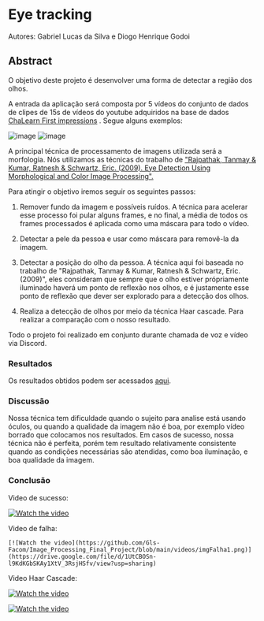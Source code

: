 # Eye tracking
Autores: Gabriel Lucas da Silva e Diogo Henrique Godoi

## Abstract
O objetivo deste projeto é desenvolver uma forma de detectar a região dos olhos. 

A entrada da aplicação será composta por 5 vídeos do conjunto de dados de clipes de 15s de vídeos do youtube adquiridos na base de dados [ChaLearn First impressions](https://chalearnlap.cvc.uab.cat/dataset/20/description/) . Segue alguns exemplos:


![image](https://user-images.githubusercontent.com/29693842/120404422-53f10a00-c314-11eb-852e-04eab7238944.png)
![image](https://user-images.githubusercontent.com/29693842/120404436-5ce1db80-c314-11eb-9e6b-205332b798f9.png)

A principal técnica de processamento de imagens utilizada será a morfologia. Nós utilizamos as técnicas do trabalho de [ "Rajpathak, Tanmay & Kumar, Ratnesh & Schwartz, Eric. (2009). Eye Detection Using Morphological and Color Image Processing".](https://www.researchgate.net/publication/237415739_Eye_Detection_Using_Morphological_and_Color_Image_Processing)


Para atingir o objetivo iremos seguir os seguintes passos:

  1. Remover fundo da imagem e possíveis ruídos. A técnica para acelerar esse processo foi pular alguns frames, e no final, a média de todos os frames processados é aplicada como uma máscara para todo o vídeo.
  
  2. Detectar a pele da pessoa e usar como máscara para removê-la da imagem.
  
  3. Detectar a posição do olho da pessoa. A técnica aqui foi baseada no trabalho de "Rajpathak, Tanmay & Kumar, Ratnesh & Schwartz, Eric. (2009)", eles consideram que sempre que o olho estiver própriamente iluminado haverá um ponto de reflexão nos olhos, e é justamente esse ponto de reflexão que dever ser explorado para a detecção dos olhos. 
  
  4. Realiza a detecção de olhos por meio da técnica Haar cascade. Para realizar a comparação com o nosso resultado.

  Todo o projeto foi realizado em conjunto durante chamada de voz e vídeo via Discord.
  
### Resultados
  Os resultados obtidos podem ser acessados [aqui](https://drive.google.com/drive/folders/12ZARRIYUNgqI2m7p3n1iCw50Ml1KOO57?usp=sharing).
### Discussão
  Nossa técnica tem dificuldade quando o sujeito para analise está usando óculos, ou quando a qualidade da imagem não é boa, por exemplo vídeo borrado que colocamos nos resultados. Em casos de sucesso, nossa técnica não é perfeita, porém tem resultado relativamente consistente quando as condições necessárias são atendidas, como boa iluminação, e boa qualidade da imagem.
### Conclusão
  Video de sucesso:
  
  [![Watch the video](https://github.com/Gls-Facom/Image_Processing_Final_Project/blob/main/videos/imgSucesso1.png)](https://drive.google.com/file/d/1FYnXcqsiNtxLn2VF7rBq8q-aVv-39xc5/view?usp=sharing)
  
  Video de falha:
  
    [![Watch the video](https://github.com/Gls-Facom/Image_Processing_Final_Project/blob/main/videos/imgFalha1.png)](https://drive.google.com/file/d/1UtCBOSn-l9KdKGbSKAy1XtV_3RsjHSfv/view?usp=sharing)  
  
  Video Haar Cascade:
  
  [![Watch the video](https://github.com/Gls-Facom/Image_Processing_Final_Project/blob/main/videos/imgHaar1.png)](https://drive.google.com/file/d/1oxl4FKvf88SptaDo6YeJPe3Nq1iDkePI/view?usp=sharing)
  
  [![Watch the video](https://github.com/Gls-Facom/Image_Processing_Final_Project/blob/main/videos/imgHaar2.png)](https://drive.google.com/file/d/1OZarG-EaNgdGItou_Z2lOfMR4TJpaoqW/view?usp=sharing)


